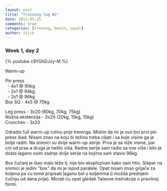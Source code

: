 ```yaml
---
layout: post
title: "Training log #2"
date: 2013-05-25
comments: true
categories: [trening, bench, squat]
author: Stick
---
```


### Week 1, day 2

{% youtube c9YGhDJzy-M %}

Warm-up

Pin press  
&nbsp; - 4x1 @ 90kg  
&nbsp; - 2x1 @ 94kg  
&nbsp; - 2x1 @ 96kg   
Box SQ - 4x5 @ 70kg  

Leg press - 3x20 (60kg, 70kg, 75kg)   
Nožna ekstenzija - 3x20 (20kg, 15kg, 15kg)  
Crunches - 3x20  

Odradio full warm-up rutinu prije treninga. Mislim da mi je ovo bio prvi pin press ikad. Nisam znao na koju bi težinu treba ciljati i sa koje visine ga je bolje raditi. Na snimici su dvije warm-up serije. Prva je sa niže visine, par cm od prsa a druga je nešto viša. Radne serije sam radio sa ove više i bilo je dosta lagano osim zadnje dvije serije na kojima sam stavio 96kg. 

Box čučanj je išao malo teže tj. nije bio eksplozivan kako sam htio. Steper na snimici je jedini "box" da mi je ispod paralele. Opet nisam imao grijače za koljena pa ću tome pripisati laganu bol u koljenima (i možda prednjem čučnju od dana prije). Morati ću opet gledati Tateove instrukcije o pravilnoj formi.

